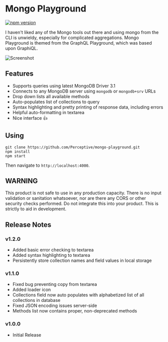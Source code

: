 # Mongo Playground

[![npm version](https://badge.fury.io/js/mongo-playground.svg)](https://badge.fury.io/js/mongo-playground)

I haven't liked any of the Mongo tools out there and using mongo from the CLI
is unwieldy, especially for complicated aggregations.  Mongo Playground is
themed from the GraphQL Playground, which was based upon GraphiQL.

![Screenshot](https://discourse-cdn-sjc1.com/meteor/uploads/default/optimized/2X/7/73f92acf311fa44666a1c22ac97fa85557746552_2_1380x808.png)

## Features

* Supports queries using latest MongoDB Driver 3.1
* Connects to any MongoDB server using `mongodb` or `mongodb+srv` URLs
* Drop down lists all available methods
* Auto-populates list of collections to query
* Syntax highlighting and pretty printing of response data, including errors
* Helpful auto-formatting in textarea
* Nice interface 👍

## Using

```Shell
git clone https://github.com/Perceptive/mongo-playground.git
npm install
npm start
```

Then navigate to `http://localhost:4000`.

## WARNING

This product is not safe to use in any production capacity.  There is no input
validation or sanitation whatsoever, nor are there any CORS or other security
checks performed.  Do not integrate this into your product.  This is strictly
to aid in development.

## Release Notes

### v1.2.0

* Added basic error checking to textarea
* Added syntax highlighting to textarea
* Persistently store collection names and field values in local storage

### v1.1.0

* Fixed bug preventing copy from textarea
* Added loader icon
* Collections field now auto populates with alphabetized list of all collections in database
* Fixed JSON encoding issues server-side
* Methods list now contains proper, non-deprecated methods

### v1.0.0

* Initial Release
